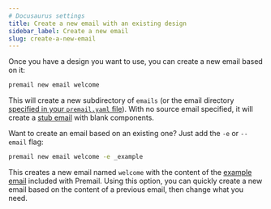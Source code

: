 ```yaml
---
# Docusaurus settings
title: Create a new email with an existing design
sidebar_label: Create a new email
slug: create-a-new-email
---
```


Once you have a design you want to use, you can create a new email based on it:

```sh
premail new email welcome
```

This will create a new subdirectory of `emails` (or the email directory
[specified in your `premail.yaml` file](/docs/overview/usage/project-settings)).
With no source email specified, it will create a
[stub email](https://github.com/premail/premail/tree/main/src/scaffolding/email)
with blank components.

Want to create an email based on an existing one? Just add the `-e` or `--email`
flag:

```sh
premail new email welcome -e _example
```

This creates a new email named `welcome` with the content of the
[example email](https://github.com/premail/premail/tree/main/src/scaffolding/project/emails/_example)
included with Premail. Using this option, you can quickly create a new email
based on the content of a previous email, then change what you need.
